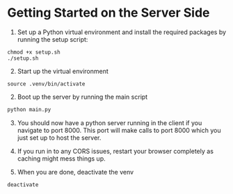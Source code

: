# Getting Started on the Server Side

1. Set up a Python virtual environment and install the required packages by running the setup script:
```shell
chmod +x setup.sh
./setup.sh
```

2. Start up the virtual environment
```shell
source .venv/bin/activate
```

2. Boot up the server by running the main script
```bash
python main.py
```

3. You should now have a python server running in the client if you navigate to port 8000. This port will make calls to port 8000 which you just set up to host the server.

4. If you run in to any CORS issues, restart your browser completely as caching might mess things up.

5. When you are done, deactivate the venv
```bash
deactivate
```